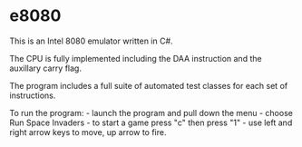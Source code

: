# e8080
This is an Intel 8080 emulator written in C#. 

The CPU is fully implemented including the DAA instruction and the auxillary carry flag.

The program includes a full suite of automated test classes for each set of instructions.

To run the program:
	- launch the program and pull down the menu
	- choose Run Space Invaders
	- to start a game press "c" then press "1"
	- use left and right arrow keys to move, up arrow to fire.